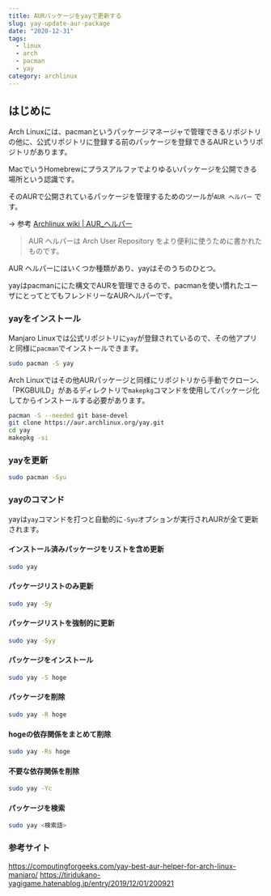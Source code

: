 ```yaml
---
title: AURパッケージをyayで更新する
slug: yay-update-aur-package
date: "2020-12-31"
tags:
  - linux
  - arch
  - pacman
  - yay
category: archlinux
---
```


## はじめに

Arch Linuxには、pacmanというパッケージマネージャで管理できるリポジトリの他に、公式リポジトリに登録する前のパッケージを登録できるAURというリポジトリがあります。

MacでいうHomebrewにプラスアルファでよりゆるいパッケージを公開できる場所という認識です。

そのAURで公開されているパッケージを管理するためのツールが`AUR ヘルパー` です。

→ 参考
[Archlinux wiki | AUR_ヘルパー](https://wiki.archlinux.jp/index.php/AUR_%E3%83%98%E3%83%AB%E3%83%91%E3%83%BC)

> AUR ヘルパーは Arch User Repository をより便利に使うために書かれたものです。




AUR ヘルパーにはいくつか種類があり、yayはそのうちのひとつ。

yayはpacmanににた構文でAURを管理できるので、pacmanを使い慣れたユーザにとってとてもフレンドリーなAURヘルパーです。


### yayをインストール


 Manjaro Linuxでは公式リポジトリに`yay`が登録されているので、その他アプリと同様に`pacman`でインストールできます。

```sh
sudo pacman -S yay
```

 Arch Linuxではその他AURパッケージと同様にリポジトリから手動でクローン、「PKGBUILD」があるディレクトリで`makepkg`コマンドを使用してパッケージ化してからインストールする必要があります。

```sh
pacman -S --needed git base-devel
git clone https://aur.archlinux.org/yay.git
cd yay
makepkg -si
```

### yayを更新

```sh
sudo pacman -Syu
```

### yayのコマンド

yayは`yay`コマンドを打つと自動的に`-Syu`オプションが実行されAURが全て更新されます。

#### インストール済みパッケージをリストを含め更新

```sh
sudo yay
```

#### パッケージリストのみ更新

```sh
sudo yay -Sy
```

#### パッケージリストを強制的に更新

```sh
sudo yay -Syy
```

#### パッケージをインストール

```sh
sudo yay -S hoge
```


#### パッケージを削除

```sh
sudo yay -R hoge
```


#### hogeの依存関係をまとめて削除

```sh
sudo yay -Rs hoge
```


#### 不要な依存関係を削除

```sh
sudo yay -Yc
```


#### パッケージを検索

```sh
sudo yay <検索語>
```

### 参考サイト

https://computingforgeeks.com/yay-best-aur-helper-for-arch-linux-manjaro/
https://tiridukano-yagigame.hatenablog.jp/entry/2019/12/01/200921

